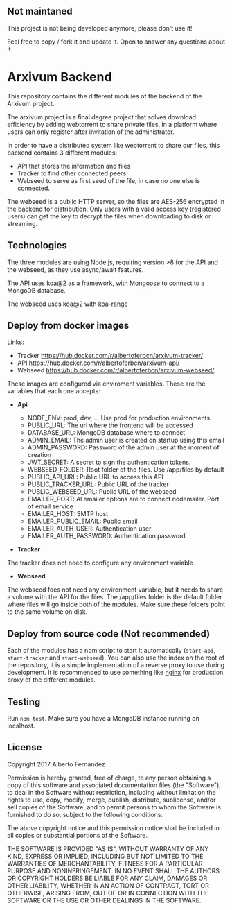 ## Not maintaned
This project is not being developed anymore, please don't use it!

Feel free to copy / fork it and update it. Open to answer any questions about it

# Arxivum Backend
This repository contains the different modules of the backend of the Arxivum project.

The arxivum project is a final degree project that solves download efficiency by adding webtorrent to share private files, in a platform where users can only register after invitation of the administrator.

In order to have a distributed system like webtorrent to share our files, this backend contains 3 different modules:
- API that stores the information and files
- Tracker to find other connected peers
- Webseed to serve as first seed of the file, in case no one else is connected.

The webseed is a public HTTP server, so the files are AES-256 encrypted in the backend for distribution. Only users with a valid access key (registered users) can get the key to decrypt the files when downloading to disk or streaming.

## Technologies
The three modules are using Node.js, requiring version >8 for the API and the webseed,
as they use async/await features.

The API uses [koa@2](https://github.com/koajs/koa) as a framework, with [Mongoose](https://github.com/Automattic/mongoose) to connect to a MongoDB database.

The webseed uses koa@2 with [koa-range](https://github.com/koajs/koa-range)

## Deploy from docker images
Links:
- Tracker https://hub.docker.com/r/albertoferbcn/arxivum-tracker/
- API https://hub.docker.com/r/albertoferbcn/arxivum-api/
- Webseed https://hub.docker.com/r/albertoferbcn/arxivum-webseed/

These images are configured via enviroment variables. These are the variables
that each one accepts:
- **Api**
  - NODE_ENV: prod, dev, ... Use prod for production environments
  - PUBLIC_URL: The url where the frontend will be accessed
  - DATABASE_URL: MongoDB database where to connect
  - ADMIN_EMAIL: The admin user is created on startup using this email
  - ADMIN_PASSWORD: Password of the admin user at the moment of creation
  - JWT_SECRET: A secret to sign the authentication tokens.
  - WEBSEED_FOLDER: Root folder of the files. Use /app/files by default
  - PUBLIC_API_URL: Public URL to access this API
  - PUBLIC_TRACKER_URL: Public URL of the tracker
  - PUBLIC_WEBSEED_URL: Public URL of the webseed
  - EMAILER_PORT: Al emailer options are to connect nodemailer. Port of email service
  - EMAILER_HOST: SMTP host
  - EMAILER_PUBLIC_EMAIL: Public email
  - EMAILER_AUTH_USER: Authentication user
  - EMAILER_AUTH_PASSWORD: Authentication password

- **Tracker**

The tracker does not need to configure any environment variable
- **Webseed**

The webseed foes not need any environment variable, but it needs to share a volume with the
API for the files. The /app/files folder is the default folder where files will go inside
both of the modules. Make sure these folders point to the same volume on disk.

## Deploy from source code (Not recommended)
Each of the modules has a npm script to start it automatically (`start-api`, `start-tracker` and `start-webseed`). You can also use the index on the root of the repository, it is a simple implementation of a reverse proxy to use during development. It is recommended to use something like [nginx](https://www.nginx.com/) for production proxy of the different modules.

## Testing
Run `npm test`. Make sure you have a MongoDB instance running on localhost.

## License

Copyright 2017 Alberto Fernandez

Permission is hereby granted, free of charge, to any person obtaining a copy of this software and associated documentation files (the "Software"), to deal in the Software without restriction, including without limitation the rights to use, copy, modify, merge, publish, distribute, sublicense, and/or sell copies of the Software, and to permit persons to whom the Software is furnished to do so, subject to the following conditions:

The above copyright notice and this permission notice shall be included in all copies or substantial portions of the Software.

THE SOFTWARE IS PROVIDED "AS IS", WITHOUT WARRANTY OF ANY KIND, EXPRESS OR IMPLIED, INCLUDING BUT NOT LIMITED TO THE WARRANTIES OF MERCHANTABILITY, FITNESS FOR A PARTICULAR PURPOSE AND NONINFRINGEMENT. IN NO EVENT SHALL THE AUTHORS OR COPYRIGHT HOLDERS BE LIABLE FOR ANY CLAIM, DAMAGES OR OTHER LIABILITY, WHETHER IN AN ACTION OF CONTRACT, TORT OR OTHERWISE, ARISING FROM, OUT OF OR IN CONNECTION WITH THE SOFTWARE OR THE USE OR OTHER DEALINGS IN THE SOFTWARE.
